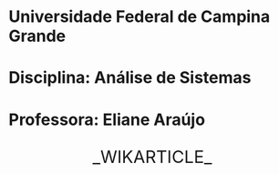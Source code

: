 # Universidade Federal de Campina Grande
# Disciplina: Análise de Sistemas
# Professora: Eliane Araújo
<p align="center" style="font-size : 30px"> _WIKARTICLE_ </p>
